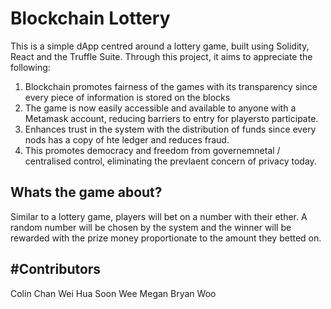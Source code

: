# Blockchain Lottery 

This is a simple dApp centred around a lottery game, built using Solidity, React and the Truffle Suite. Through this project, it aims to appreciate the following: 

1. Blockchain promotes fairness of the games with its transparency since every piece of information is stored on the blocks 
2. The game is now easily accessible and available to anyone with a Metamask account, reducing barriers to entry for playersto participate. 
3. Enhances trust in the system with the distribution of funds since every nods has a copy of hte ledger and reduces fraud. 
4. This promotes democracy and freedom from governemnetal / centralised control, eliminating the prevlaent concern of privacy today. 




## Whats the game about? 

Similar to a lottery game, players will bet on a number with their ether. A random number will be chosen by the system and the winner will be rewarded with the prize money proportionate to the amount they betted on. 


## #Contributors 

Colin Chan Wei Hua 
Soon Wee 
Megan
Bryan Woo

